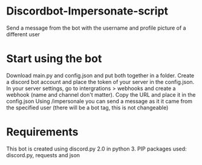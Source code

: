 # Discordbot-Impersonate-script
 Send a message from the bot with the username and profile picture of a different user

# Start using the bot

Download main.py and config.json and put both together in a folder.
Create a discord bot account and place the token of your server in the config.json.
In your server settings, go to intergrations > webhooks and create a webhook (name and channel don't matter). Copy the URL and place it in the config.json
Using /impersonale <username> <message> you can send a message as it it came from the specified user (there will be a bot tag, this is not changeable)

# Requirements

This bot is created using discord.py 2.0 in python 3.
PIP packages used: discord.py, requests and json
